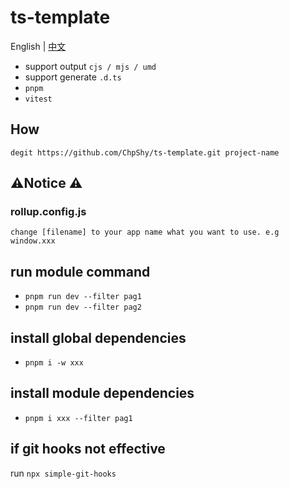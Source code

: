 # ts-template

English | [中文](./README.CN.md)

- support output `cjs / mjs / umd`
- support generate `.d.ts`
- `pnpm`
- `vitest`

## How

`degit https://github.com/ChpShy/ts-template.git project-name`

## ⚠️Notice ⚠️

### rollup.config.js

`change [filename] to your app name what you want to use. e.g window.xxx`

## run module command

- `pnpm run dev --filter pag1`
- `pnpm run dev --filter pag2`

## install global dependencies

- `pnpm i -w xxx`

## install module dependencies

- `pnpm i xxx --filter pag1`

## if git hooks not effective

run `npx simple-git-hooks`
